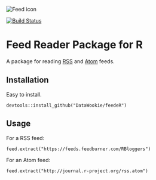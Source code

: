 ![Feed icon](https://upload.wikimedia.org/wikipedia/en/4/43/Feed-icon.svg)

[![Build Status](https://travis-ci.org/DataWookie/feedeR.svg?branch=master)](https://travis-ci.org/DataWookie/feedeR)

# Feed Reader Package for R

A package for reading [RSS](https://en.wikipedia.org/wiki/RSS) and [Atom](https://en.wikipedia.org/wiki/Atom_(standard)) feeds.

## Installation

Easy to install.
```
devtools::install_github("DataWookie/feedeR")
```

## Usage

For a RSS feed:
```
feed.extract("https://feeds.feedburner.com/RBloggers")
```
For an Atom feed:
```
feed.extract("http://journal.r-project.org/rss.atom")
```
